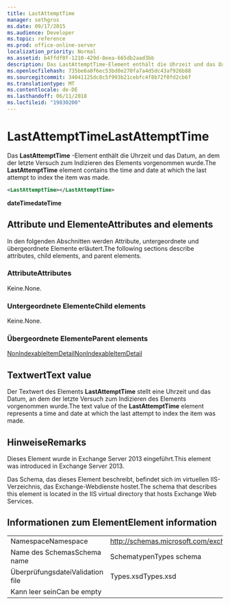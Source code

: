```yaml
---
title: LastAttemptTime
manager: sethgros
ms.date: 09/17/2015
ms.audience: Developer
ms.topic: reference
ms.prod: office-online-server
localization_priority: Normal
ms.assetid: b4ffdf0f-1210-429d-8eea-665db2aad3bb
description: Das LastAttemptTime-Element enthält die Uhrzeit und das Datum, an dem der letzte Versuch zum Indizieren des Elements vorgenommen wurde.
ms.openlocfilehash: 735be6a0f6ec53bd0e270fa7a4d5dc43af926b88
ms.sourcegitcommit: 34041125dc8c5f993b21cebfc4f8b72f0fd2cb6f
ms.translationtype: MT
ms.contentlocale: de-DE
ms.lasthandoff: 06/11/2018
ms.locfileid: "19830200"
---
```

# <a name="lastattempttime"></a><span data-ttu-id="c732c-103">LastAttemptTime</span><span class="sxs-lookup"><span data-stu-id="c732c-103">LastAttemptTime</span></span>

<span data-ttu-id="c732c-104">Das **LastAttemptTime** -Element enthält die Uhrzeit und das Datum, an dem der letzte Versuch zum Indizieren des Elements vorgenommen wurde.</span><span class="sxs-lookup"><span data-stu-id="c732c-104">The **LastAttemptTime** element contains the time and date at which the last attempt to index the item was made.</span></span> 
  
```XML
<LastAttemptTime></LastAttemptTime>
```

 <span data-ttu-id="c732c-105">**dateTime**</span><span class="sxs-lookup"><span data-stu-id="c732c-105">**dateTime**</span></span>
## <a name="attributes-and-elements"></a><span data-ttu-id="c732c-106">Attribute und Elemente</span><span class="sxs-lookup"><span data-stu-id="c732c-106">Attributes and elements</span></span>

<span data-ttu-id="c732c-107">In den folgenden Abschnitten werden Attribute, untergeordnete und übergeordnete Elemente erläutert.</span><span class="sxs-lookup"><span data-stu-id="c732c-107">The following sections describe attributes, child elements, and parent elements.</span></span>
  
### <a name="attributes"></a><span data-ttu-id="c732c-108">Attribute</span><span class="sxs-lookup"><span data-stu-id="c732c-108">Attributes</span></span>

<span data-ttu-id="c732c-109">Keine.</span><span class="sxs-lookup"><span data-stu-id="c732c-109">None.</span></span>
  
### <a name="child-elements"></a><span data-ttu-id="c732c-110">Untergeordnete Elemente</span><span class="sxs-lookup"><span data-stu-id="c732c-110">Child elements</span></span>

<span data-ttu-id="c732c-111">Keine.</span><span class="sxs-lookup"><span data-stu-id="c732c-111">None.</span></span>
  
### <a name="parent-elements"></a><span data-ttu-id="c732c-112">Übergeordnete Elemente</span><span class="sxs-lookup"><span data-stu-id="c732c-112">Parent elements</span></span>

[<span data-ttu-id="c732c-113">NonIndexableItemDetail</span><span class="sxs-lookup"><span data-stu-id="c732c-113">NonIndexableItemDetail</span></span>](nonindexableitemdetail.md)
  
## <a name="text-value"></a><span data-ttu-id="c732c-114">Textwert</span><span class="sxs-lookup"><span data-stu-id="c732c-114">Text value</span></span>

<span data-ttu-id="c732c-115">Der Textwert des Elements **LastAttemptTime** stellt eine Uhrzeit und das Datum, an dem der letzte Versuch zum Indizieren des Elements vorgenommen wurde.</span><span class="sxs-lookup"><span data-stu-id="c732c-115">The text value of the **LastAttemptTime** element represents a time and date at which the last attempt to index the item was made.</span></span> 
  
## <a name="remarks"></a><span data-ttu-id="c732c-116">Hinweise</span><span class="sxs-lookup"><span data-stu-id="c732c-116">Remarks</span></span>

<span data-ttu-id="c732c-117">Dieses Element wurde in Exchange Server 2013 eingeführt.</span><span class="sxs-lookup"><span data-stu-id="c732c-117">This element was introduced in Exchange Server 2013.</span></span>
  
<span data-ttu-id="c732c-118">Das Schema, das dieses Element beschreibt, befindet sich im virtuellen IIS-Verzeichnis, das Exchange-Webdienste hostet.</span><span class="sxs-lookup"><span data-stu-id="c732c-118">The schema that describes this element is located in the IIS virtual directory that hosts Exchange Web Services.</span></span>
  
## <a name="element-information"></a><span data-ttu-id="c732c-119">Informationen zum Element</span><span class="sxs-lookup"><span data-stu-id="c732c-119">Element information</span></span>

|||
|:-----|:-----|
|<span data-ttu-id="c732c-120">Namespace</span><span class="sxs-lookup"><span data-stu-id="c732c-120">Namespace</span></span>  <br/> |http://schemas.microsoft.com/exchange/services/2006/types  <br/> |
|<span data-ttu-id="c732c-121">Name des Schemas</span><span class="sxs-lookup"><span data-stu-id="c732c-121">Schema name</span></span>  <br/> |<span data-ttu-id="c732c-122">Schematypen</span><span class="sxs-lookup"><span data-stu-id="c732c-122">Types schema</span></span>  <br/> |
|<span data-ttu-id="c732c-123">Überprüfungsdatei</span><span class="sxs-lookup"><span data-stu-id="c732c-123">Validation file</span></span>  <br/> |<span data-ttu-id="c732c-124">Types.xsd</span><span class="sxs-lookup"><span data-stu-id="c732c-124">Types.xsd</span></span>  <br/> |
|<span data-ttu-id="c732c-125">Kann leer sein</span><span class="sxs-lookup"><span data-stu-id="c732c-125">Can be empty</span></span>  <br/> ||
   

